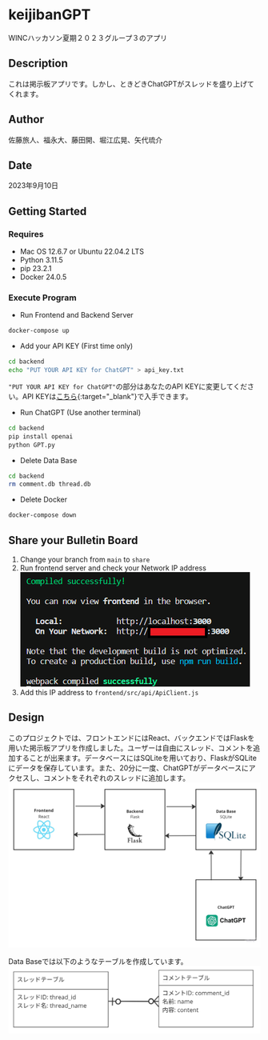 # keijibanGPT
WINCハッカソン夏期２０２３グループ３のアプリ

## Description
これは掲示板アプリです。しかし、ときどきChatGPTがスレッドを盛り上げてくれます。

## Author
佐藤旅人、福永大、藤田開、堀江広晃、矢代琉介

## Date
2023年9月10日

## Getting Started

### Requires
* Mac OS 12.6.7 or Ubuntu 22.04.2 LTS
* Python 3.11.5
* pip 23.2.1
* Docker 24.0.5

### Execute Program
* Run Frontend and Backend Server
```bash
docker-compose up
```

* Add your API KEY (First time only)
```bash
cd backend
echo "PUT YOUR API KEY for ChatGPT" > api_key.txt
```
`"PUT YOUR API KEY for ChatGPT"`の部分はあなたのAPI KEYに変更してください。API KEYは[こちら](https://platform.openai.com/account/api-keys){:target="_blank"}で入手できます。

* Run ChatGPT (Use another terminal)
```bash
cd backend
pip install openai
python GPT.py
```

* Delete Data Base
```bash
cd backend
rm comment.db thread.db
```

* Delete Docker
```bash
docker-compose down
```

## Share your Bulletin Board
1. Change your branch from `main` to `share`
2. Run frontend server and check your Network IP address
![IP Address](img/description.png)
3. Add this IP address to `frontend/src/api/ApiClient.js`

## Design
このプロジェクトでは、フロントエンドにはReact、バックエンドではFlaskを用いた掲示板アプリを作成しました。ユーザーは自由にスレッド、コメントを追加することが出来ます。データベースにはSQLiteを用いており、FlaskがSQLiteにデータを保存しています。また、20分に一度、ChatGPTがデータベースにアクセスし、コメントをそれぞれのスレッドに追加します。
![Data Flow](img/dataFlow.jpg)

Data Baseでは以下のようなテーブルを作成しています。
![Data Table](img/table.png)
